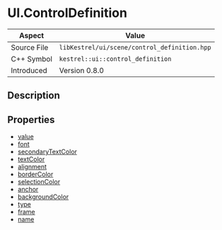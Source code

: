# UI.ControlDefinition
| Aspect | Value |
| --- | --- |
| Source File | `libKestrel/ui/scene/control_definition.hpp` |
| C++ Symbol | `kestrel::ui::control_definition` |
| Introduced | Version 0.8.0 |
## Description
## Properties

 - [value](value.md)
 - [font](font.md)
 - [secondaryTextColor](secondaryTextColor.md)
 - [textColor](textColor.md)
 - [alignment](alignment.md)
 - [borderColor](borderColor.md)
 - [selectionColor](selectionColor.md)
 - [anchor](anchor.md)
 - [backgroundColor](backgroundColor.md)
 - [type](type.md)
 - [frame](frame.md)
 - [name](name.md)

